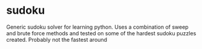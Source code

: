 sudoku
======

Generic sudoku solver for learning python.  Uses a combination of sweep and brute force methods and tested on some of the hardest sudoku puzzles created.  Probably not the fastest around
